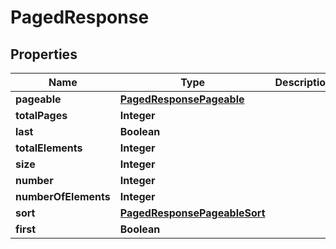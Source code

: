 

# PagedResponse


## Properties

Name | Type | Description | Notes
------------ | ------------- | ------------- | -------------
**pageable** | [**PagedResponsePageable**](PagedResponsePageable.md) |  |  [optional]
**totalPages** | **Integer** |  |  [optional]
**last** | **Boolean** |  |  [optional]
**totalElements** | **Integer** |  |  [optional]
**size** | **Integer** |  |  [optional]
**number** | **Integer** |  |  [optional]
**numberOfElements** | **Integer** |  |  [optional]
**sort** | [**PagedResponsePageableSort**](PagedResponsePageableSort.md) |  |  [optional]
**first** | **Boolean** |  |  [optional]




